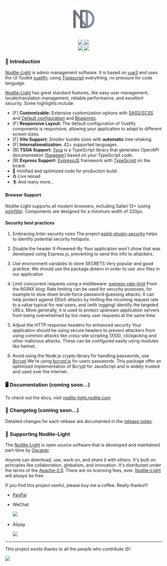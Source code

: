 <p align="center">
  <a href="https://nodite-light.nodite.com" target="_blank">
    <img alt="Nodite Logo" width="100" src="/assets/logo.png">
  </a>
</p>

<p align="center">
  <a href="https://github.com/nodite/nodite-light/actions/workflows/test.yml?query=branch%3Amain">
    <img src="https://github.com/nodite/nodite-light/actions/workflows/test.yml/badge.svg" />
  </a>
  <a href="https://github.com/nodite/nodite-light/blob/master/LICENSE">
    <img src="https://img.shields.io/github/license/nodite/nodite-light" />
  </a>
  <br />
  <a href="https://github.com/nodite/nodite-light">
    <img src="https://img.shields.io/github/languages/code-size/nodite/nodite-light" />
  </a>
  <a href="https://github.com/nodite/nodite-light">
    <img src="https://img.shields.io/github/repo-size/nodite/nodite-light" />
  </a>
</p>

### 🚀 Introduction

[Nodite-Light](https://github.com/nodite/nodite-light) is admin management software. It is based on [vue3](https://github.com/vuejs/vue) and uses the UI Toolkit [vuetify](https://github.com/vuetifyjs/vuetify), using [Typescript](https://github.com/microsoft/TypeScript) everything, no pressure for code language.

[Nodite-Light](https://github.com/nodite/nodite-light) has great standard features, like easy user management, locale/translation management, reliable performance, and excellent security. Some highlights include:

- [F] **Customizable:** Extensive customization options with [SASS/SCSS](https://vuetifyjs.com/features/sass-variables/) and [Default configuration](https://vuetifyjs.com/features/presets/) and [Blueprints](https://vuetifyjs.com/features/blueprints/).
- [F] **Responsive Layout:** The default configuration of Vuetify components is responsive, allowing your application to adapt to different screen sizes.
- [F] **Vite Support:** _Smaller_ bundle sizes with **automatic** tree-shaking.
- [F] **Internationalization:** 42+ supported languages.
- [B] **TSOA Support:** [Tsoa](https://github.com/lukeautry/tsoa) is a TypeScript library that generates OpenAPI documentation ([Swagger](https://swagger.io/specification/)) based on your TypeScript code.
- [B] **Express Support:** [ExpressJS](http://expressjs.com) framework with [TypeScript](https://www.typescriptlang.org/) on the board.
- 🏇 minified and optimized code for production build.
- ♻️ Live reload
- 🏄 And many more...

#### Browser Support

Nodite-Light supports all modern browsers, including Safari 13+ (using [polyfills](https://vuetifyjs.com/getting-started/browser-support)). Components are designed for a minimum width of 320px.

#### Security best practices

1. Embracing linter security rules
   The project [eslint-plugin-security](https://github.com/eslint-community/eslint-plugin-security) helps to identify potential security hotspots.

2. Disable the header X-Powered-By
   Your application won't show that was developed using Express.js, preventing to send this info to attackers.

3. Use environment variables to store SECRETS
   Very popular and good practice. We should use the package dotenv in order to use .env files in our application

4. Limit concurrent requests using a middleware: [express-rate-limit](https://github.com/express-rate-limit/express-rate-limit)
   From the NGINX blog:
   Rate limiting can be used for security purposes, for example to slow down brute‑force password‑guessing attacks. It can help protect against DDoS attacks by limiting the incoming request rate to a value typical for real users, and (with logging) identify the targeted URLs. More generally, it is used to protect upstream application servers from being overwhelmed by too many user requests at the same time.

5. Adjust the HTTP response headers for enhanced security
   Your application should be using secure headers to prevent attackers from using common attacks like cross-site scripting (XSS), clickjacking and other malicious attacks. These can be configured easily using modules like helmet.

6. Avoid using the Node.js crypto library for handling passwords, use [Bcrypt](https://github.com/kelektiv/node.bcrypt.js)
   We're using [bcrypt.js](https://github.com/kelektiv/node.bcrypt.js) for users passwords. This package offer an optimized implementation of Bcrypt for JavaScript and is widely trusted and used over the Internet.

### 🖥️ Documentation (coming soon...)

To check out the docs, visit [nodite-light.nodite.com](https://nodite-light.nodite.com)

<!--
```shell
# development
npm install
docker-compose up -d
npm run start
# prod
docker-compose -f deployment/docker/docker-compose.mysql.yml up
``` -->

### 📝 Changelog (coming soon...)

Detailed changes for each release are documented in the [release notes](#📝-changelog).

### 💖 Supporting Nodite-Light

The [Nodite-Light](https://github.com/nodite/nodite-light) is open source software that is developed and maintained part-time by [Oscaner](https://github.com/oscaner).

Anyone can download, use, work on, and share it with others. It's built on principles like collaboration, globalism, and innovation. It's distributed under the terms of the [Apache-2.0](https://www.apache.org/licenses/). There are no licensing fees, ever. [Nodite-Light](https://github.com/nodite/nodite-light) will always be free.

If you find this project useful, please buy me a coffee. Really thanks!!!

- [PayPal](https://paypal.me/oscaner)

- WeChat

  <img width="200" src="/assets/wechat.jpg" />

- Alipay

  <img width="200" src="/assets/alipay.jpg" />

---

This project exists thanks to all the people who contribute 😍!

<a href="https://github.com/nodite/nodite-light/graphs/contributors"><img src="https://contrib.rocks/image?repo=nodite/nodite-light" anon="1" /></a>
